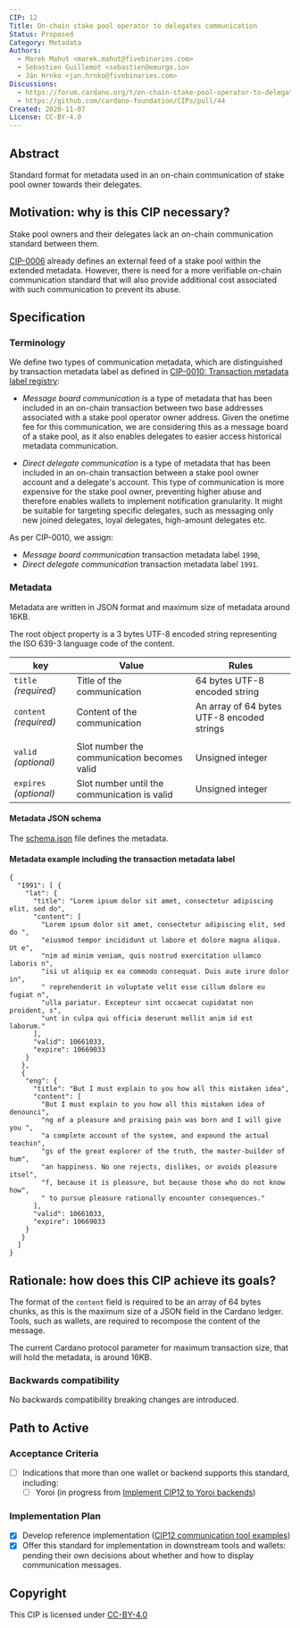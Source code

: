 ```yaml
---
CIP: 12
Title: On-chain stake pool operator to delegates communication
Status: Proposed
Category: Metadata
Authors:
  - Marek Mahut <marek.mahut@fivebinaries.com>
  - Sebastien Guillemot <sebastien@emurgo.io>
  - Ján Hrnko <jan.hrnko@fivebinaries.com>
Discussions:
  - https://forum.cardano.org/t/on-chain-stake-pool-operator-to-delegates-communication/42229
  - https://github.com/cardano-foundation/CIPs/pull/44
Created: 2020-11-07
License: CC-BY-4.0
---
```


## Abstract

Standard format for metadata used in an on-chain communication of stake pool owner towards their delegates.

## Motivation: why is this CIP necessary?

Stake pool owners and their delegates lack an on-chain communication standard between them.

[CIP-0006](https://github.com/cardano-foundation/CIPs/blob/master/CIP-0006/README.md) already defines an external feed of a stake pool within the extended metadata. However, there is need for a more verifiable on-chain communication standard that will also provide additional cost associated with such communication to prevent its abuse.

## Specification

### Terminology

We define two types of communication metadata, which are distinguished by transaction metadata label as defined in [CIP-0010: Transaction metadata label registry](https://github.com/cardano-foundation/CIPs/blob/master/CIP-0010/README.md):

 * *Message board communication* is a type of metadata that has been included in an on-chain transaction between two base addresses associated with a stake pool operator owner address. Given the onetime fee for this communication, we are considering this as a message board of a stake pool, as it also enables delegates to easier access historical metadata communication.

 * *Direct delegate communication* is a type of metadata that has been included in an on-chain transaction between a stake pool owner account and a delegate's account. This type of communication is more expensive for the stake pool owner, preventing higher abuse and therefore enables wallets to implement notification granularity. It might be suitable for targeting specific delegates, such as messaging only new joined delegates, loyal delegates, high-amount delegates etc.

As per CIP-0010, we assign:

* *Message board communication* transaction metadata label `1990`,
* *Direct delegate communication* transaction metadata label `1991`.

### Metadata

Metadata are written in JSON format and maximum size of metadata around 16KB.

The root object property is a 3 bytes UTF-8 encoded string representing the ISO 639-3
language code of the content.

| key                    | Value                                        | Rules                                      |
| ---------------------- | -------------------------------------------- | ------------------------------------------ |
| `title` *(required)*   | Title of the communication                   | 64 bytes UTF-8 encoded string              |
| `content` *(required)* | Content of the communication                 | An array of 64 bytes UTF-8 encoded strings |
|                        |                                              |
| `valid` *(optional)*   | Slot number the communication becomes valid  | Unsigned integer                           |
| `expires` *(optional)* | Slot number until the communication is valid | Unsigned integer                           |

#### Metadata JSON schema

The [schema.json](./schema.json) file defines the metadata.

#### Metadata example including the transaction metadata label

```
{
  "1991": [ {
    "lat": {
      "title": "Lorem ipsum dolor sit amet, consectetur adipiscing elit, sed do",
      "content": [
        "Lorem ipsum dolor sit amet, consectetur adipiscing elit, sed do ",
        "eiusmod tempor incididunt ut labore et dolore magna aliqua. Ut e",
        "nim ad minim veniam, quis nostrud exercitation ullamco laboris n",
        "isi ut aliquip ex ea commodo consequat. Duis aute irure dolor in",
        " reprehenderit in voluptate velit esse cillum dolore eu fugiat n",
        "ulla pariatur. Excepteur sint occaecat cupidatat non proident, s",
        "unt in culpa qui officia deserunt mollit anim id est laborum."
      ],
      "valid": 10661033,
      "expire": 10669033
    }
   },
   {
    "eng": {
      "title": "But I must explain to you how all this mistaken idea",
      "content": [
        "But I must explain to you how all this mistaken idea of denounci",
        "ng of a pleasure and praising pain was born and I will give you ",
        "a complete account of the system, and expound the actual teachin",
        "gs of the great explorer of the truth, the master-builder of hum",
        "an happiness. No one rejects, dislikes, or avoids pleasure itsel",
        "f, because it is pleasure, but because those who do not know how",
        " to pursue pleasure rationally encounter consequences."
      ],
      "valid": 10661033,
      "expire": 10669033
    }
   }
  ]
}
```

## Rationale: how does this CIP achieve its goals?

The format of the `content` field is required to be an array of 64 bytes chunks, as this is the maximum size of a JSON field in the Cardano ledger. Tools, such as wallets, are required to recompose the content of the message.

The current Cardano protocol parameter for maximum transaction size, that will hold the metadata, is around 16KB.

### Backwards compatibility

No backwards compatibility breaking changes are introduced.

## Path to Active

### Acceptance Criteria

 * [ ] Indications that more than one wallet or backend supports this standard, including:
   * [ ] Yoroi (in progress from [Implement CIP12 to Yoroi backends](https://www.lidonation.com/en/proposals/implement-cip12-to-yoroi-backends))

### Implementation Plan

 * [x] Develop reference implementation ([CIP12 communication tool examples](https://github.com/fivebinaries/cip-metadata-communication-example))
 * [x] Offer this standard for implementation in downstream tools and wallets: pending their own decisions about whether and how to display communication messages.

## Copyright

This CIP is licensed under [CC-BY-4.0](https://creativecommons.org/licenses/by/4.0/legalcode)
